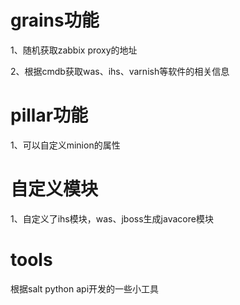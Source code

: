 grains功能
========
1、随机获取zabbix proxy的地址

2、根据cmdb获取was、ihs、varnish等软件的相关信息

pillar功能
=========
1、可以自定义minion的属性

自定义模块
=========
1、自定义了ihs模块，was、jboss生成javacore模块

tools
========
根据salt python api开发的一些小工具
